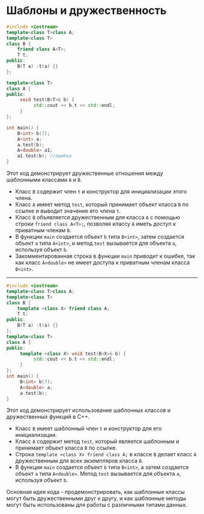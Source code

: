 # Шаблоны и дружественность

```cpp
#include <iostream>
template<class T>class A; 
template<class T>
class B {
	friend class A<T>;
	T t;
public:
	B(T a) :t(a) {}
};

template<class T>
class A {
public:
     void test(B<T>& b) { 
          std::cout << b.t << std::endl; 
     } 
};

int main() {
	B<int> b(7);
	A<int> a;
	a.test(b);
	A<double> a1;
	a1.test(b); //ошибка
}
```
Этот код демонстрирует дружественные отношения между шаблонными классами `A` и `B`.

- Класс `B` содержит член `t` и конструктор для инициализации этого члена.
- Класс `A` имеет метод `test`, который принимает объект класса `B` по ссылке и выводит значение его члена `t`.
- Класс `B` объявляется дружественным для класса `A` с помощью строки `friend class A<T>;`, позволяя классу `A` иметь доступ к приватным членам `B`.
- В функции `main` создается объект `b` типа `B<int>`, затем создается объект `a` типа `A<int>`, и метод `test` вызывается для объекта `a`, используя объект `b`.
- Закомментированная строка в функции `main` приводит к ошибке, так как класс `A<double>` не имеет доступа к приватным членам класса `B<int>`.

---


```cpp
#include <iostream>
template<class T>class A; 
template<class T>
class B {
	template <class X> friend class A;
	T t;
public:
	B(T a) :t(a) {}
};
template<class T>
class A {
public:
     template <class X> void test(B<X>& b) { 
          std::cout << b.t << std::endl; 
     } 
};
int main() {
	 B<int> b(7);
	 A<double> a;
	 a.test(b); 	
}
```
Этот код демонстрирует использование шаблонных классов и дружественных функций в C++.

- Класс `B` имеет шаблонный член `t` и конструктор для его инициализации.
- Класс `A` содержит метод `test`, который является шаблонным и принимает объект класса `B` по ссылке.
- Строка `template <class X> friend class A;` в классе `B` делает класс `A` дружественным для всех экземпляров класса `B`.
- В функции `main` создается объект `b` типа `B<int>`, а затем создается объект `a` типа `A<double>`. Метод `test` вызывается для объекта `a`, используя объект `b`.

Основная идея кода - продемонстрировать, как шаблонные классы могут быть дружественными друг к другу, и как шаблонные методы могут быть использованы для работы с различными типами данных.
